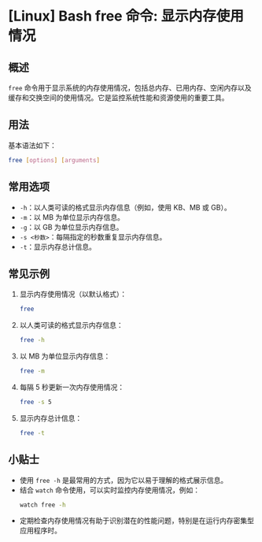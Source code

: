 # [Linux] Bash free 命令: 显示内存使用情况

## 概述
`free` 命令用于显示系统的内存使用情况，包括总内存、已用内存、空闲内存以及缓存和交换空间的使用情况。它是监控系统性能和资源使用的重要工具。

## 用法
基本语法如下：
```bash
free [options] [arguments]
```

## 常用选项
- `-h`：以人类可读的格式显示内存信息（例如，使用 KB、MB 或 GB）。
- `-m`：以 MB 为单位显示内存信息。
- `-g`：以 GB 为单位显示内存信息。
- `-s <秒数>`：每隔指定的秒数重复显示内存信息。
- `-t`：显示内存总计信息。

## 常见示例
1. 显示内存使用情况（以默认格式）：
   ```bash
   free
   ```

2. 以人类可读的格式显示内存信息：
   ```bash
   free -h
   ```

3. 以 MB 为单位显示内存信息：
   ```bash
   free -m
   ```

4. 每隔 5 秒更新一次内存使用情况：
   ```bash
   free -s 5
   ```

5. 显示内存总计信息：
   ```bash
   free -t
   ```

## 小贴士
- 使用 `free -h` 是最常用的方式，因为它以易于理解的格式展示信息。
- 结合 `watch` 命令使用，可以实时监控内存使用情况，例如：
  ```bash
  watch free -h
  ```
- 定期检查内存使用情况有助于识别潜在的性能问题，特别是在运行内存密集型应用程序时。